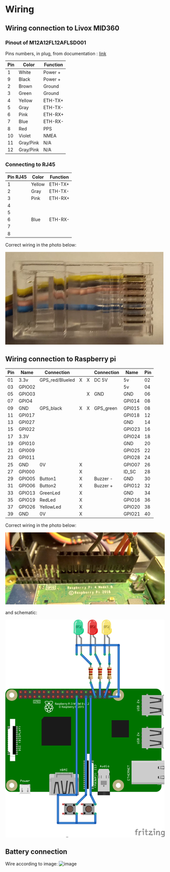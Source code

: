 # Wiring 

## Wiring connection to Livox MID360
### Pinout of M12A12FL12AFLSD001
Pins numbers, in plug, from documentation : [link](https://eu.mouser.com/datasheet/2/18/Amphenol_02112019_M12AXXFL-12AFL-SXXXX(A)-1531779.pdf)

| Pin | Color  | Function |
|-----|--------|----------|
|  1  | White  | Power +  |
|  9  | Black  | Power +  |
|  2  | Brown  | Ground   |
|  3  | Green  | Ground   |
|  4  | Yellow | ETH-TX+  |
|  5  | Gray   | ETH-TX-  |
|  6  | Pink   | ETH-RX+  |
|  7  | Blue   | ETH-RX-  |
|  8  | Red    | PPS      |
| 10  | Violet | NMEA     |
| 11  | Gray/Pink | N/A   |
| 12  | Gray/Pink | N/A   |

### Connecting to RJ45 

| Pin RJ45 | Color  | Function |
|-----|--------|----------|
|  1  | Yellow | ETH-TX+  |
|  2  | Gray   | ETH-TX-  |
|  3  | Pink   | ETH-RX+  |
|  4  |        |          |
|  5  |        |          |
|  6  | Blue   | ETH-RX-  |
|  7  |        |          |
|  8  |        |          |

Correct wiring in the photo below:

![](rj45.jpg)
## Wiring connection to Raspberry pi

| Pin  | Name   | Connection        |   |   | Connection |  Name    | Pin |
|------|--------|-------------------|---|---|------------|----------|-----|
| 01   | 3.3v   | GPS_red/Blueled   | X | X | DC 5V      | 5v       | 02  |
| 03   | GPIO02 |                   |   |   |            | 5v       | 04  |
| 05   | GPIO03 |                   |   | X | GND        | GND      | 06  |
| 07   | GPIO4  |                   |   |   |            | GPI014   | 08  |
| 09   | GND    | GPS_black         | X | X | GPS_green  | GPI015   | 08  |
| 11   | GPI017 |                   |   |   |            | GPI018   | 12  |
| 13   | GPI027 |                   |   |   |            | GND      | 14  |
| 15   | GPI022 |                   |   |   |            | GPIO23   | 16  |
| 17   | 3.3V   |                   |   |   |            | GPIO24   | 18  |
| 19   | GPI010 |                   |   |   |            | GND      | 20  |
| 21   | GPI009 |                   |   |   |            | GPIO25   | 22  |
| 23   | GPI011 |                   |   |   |            | GPIO28   | 24  |
| 25   | GND    | 0V                | X |   |            | GPIO07   | 26  |
| 27   | GPI000 |                   | X |   |            | ID_SC    | 28  |
| 29   | GPIO05 | Button1           | X |   |Buzzer -    | GND      | 30  |
| 31   | GPIO06 | Button2           | X |   |Buzzer +    | GPIO12   | 32  |
| 33   | GPIO13 | GreenLed          | X |   |            | GND      | 34  |
| 35   | GPIO19 | RedLed            | X |   |            | GPIO16   | 36  |
| 37   | GPIO26 | YellowLed         | X |   |            | GPIO20   | 38  |
| 39   | GND    | 0V                | X |   |            | GPIO21   | 40  |

Correct wiring in the photo below:

![](raspberryGPIO.jpg)

and schematic:

![](connections_bb.png)

## Battery connection
Wire according to image:
![image](https://github.com/JanuszBedkowski/mandeye_controller/assets/3209244/747430b8-5e74-4051-882e-9b8eb404734c)





